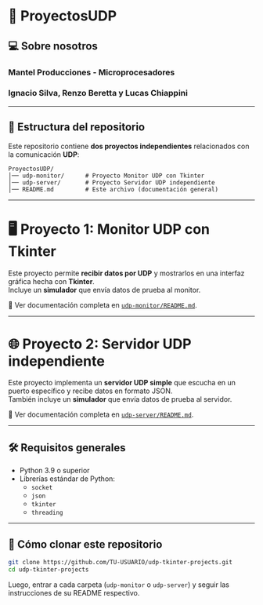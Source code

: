 # 📘 ProyectosUDP

## 💻 Sobre nosotros  
### Mantel Producciones - Microprocesadores  
### Ignacio Silva, Renzo Beretta y Lucas Chiappini  

---

## 📂 Estructura del repositorio  

Este repositorio contiene **dos proyectos independientes** relacionados con la comunicación **UDP**:  

```
ProyectosUDP/
│── udp-monitor/      # Proyecto Monitor UDP con Tkinter
│── udp-server/       # Proyecto Servidor UDP independiente
│── README.md         # Este archivo (documentación general)
```

---

# 🖥 Proyecto 1: Monitor UDP con Tkinter  

Este proyecto permite **recibir datos por UDP** y mostrarlos en una interfaz gráfica hecha con **Tkinter**.  
Incluye un **simulador** que envía datos de prueba al monitor.  

📌 Ver documentación completa en [`udp-monitor/README.md`](udp-monitor/README.md).  

---

# 🌐 Proyecto 2: Servidor UDP independiente  

Este proyecto implementa un **servidor UDP simple** que escucha en un puerto específico y recibe datos en formato JSON.  
También incluye un **simulador** que envía datos de prueba al servidor.  

📌 Ver documentación completa en [`udp-server/README.md`](udp-server/README.md).  

---

## 🛠 Requisitos generales  

- Python 3.9 o superior  
- Librerías estándar de Python:  
  - `socket`  
  - `json`  
  - `tkinter`  
  - `threading`  

---


## 🚀 Cómo clonar este repositorio  

```bash
git clone https://github.com/TU-USUARIO/udp-tkinter-projects.git
cd udp-tkinter-projects
```

Luego, entrar a cada carpeta (`udp-monitor` o `udp-server`) y seguir las instrucciones de su README respectivo.  

